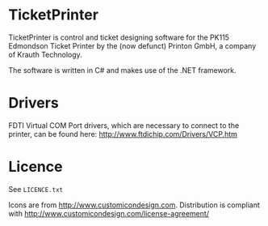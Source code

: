 # TicketPrinter
TicketPrinter is control and ticket designing software for the PK115 Edmondson Ticket Printer by the (now defunct) Printon GmbH, a company of Krauth Technology.

The software is written in C# and makes use of the .NET framework.

# Drivers
FDTI Virtual COM Port drivers, which are necessary to connect to the printer, can be found here: http://www.ftdichip.com/Drivers/VCP.htm 

# Licence

See `LICENCE.txt`


Icons are from http://www.customicondesign.com. Distribution is compliant with http://www.customicondesign.com/license-agreement/
